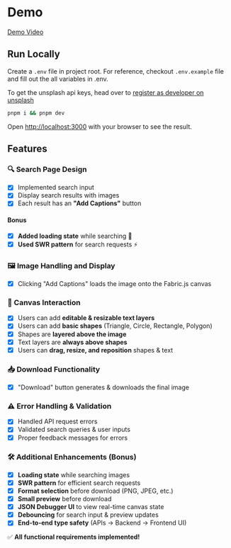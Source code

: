 # Demo

[Demo Video](https://raw.githubusercontent.com/bhishekprajapati/vega6-react-assignment/main/public/demo.mp4)

## Run Locally

Create a `.env` file in project root. For reference, checkout `.env.example` file and fill out the all variables in .env.

To get the unsplash api keys, head over to [register as developer on unsplash](https://unsplash.com/developers)

```bash
pnpm i && pnpm dev
```

Open [http://localhost:3000](http://localhost:3000) with your browser to see the result.

## Features

### 🔍 Search Page Design

- [x] Implemented search input
- [x] Display search results with images
- [x] Each result has an **"Add Captions"** button

#### Bonus

- [x] **Added loading state** while searching 🔄
- [x] **Used SWR pattern** for search requests ⚡

### 🖼️ Image Handling and Display

- [x] Clicking "Add Captions" loads the image onto the Fabric.js canvas

### 🎨 Canvas Interaction

- [x] Users can add **editable & resizable text layers**
- [x] Users can add **basic shapes** (Triangle, Circle, Rectangle, Polygon)
- [x] Shapes are **layered above the image**
- [x] Text layers are **always above shapes**
- [x] Users can **drag, resize, and reposition** shapes & text

### 📥 Download Functionality

- [x] "Download" button generates & downloads the final image

### ⚠️ Error Handling & Validation

- [x] Handled API request errors
- [x] Validated search queries & user inputs
- [x] Proper feedback messages for errors

### 🛠️ Additional Enhancements (Bonus)

- [x] **Loading state** while searching images
- [x] **SWR pattern** for efficient search requests
- [x] **Format selection** before download (PNG, JPEG, etc.)
- [x] **Small preview** before download
- [x] **JSON Debugger UI** to view real-time canvas state
- [x] **Debouncing** for search input & preview updates
- [x] **End-to-end type safety** (APIs → Backend → Frontend UI)

✅ **All functional requirements implemented!**
